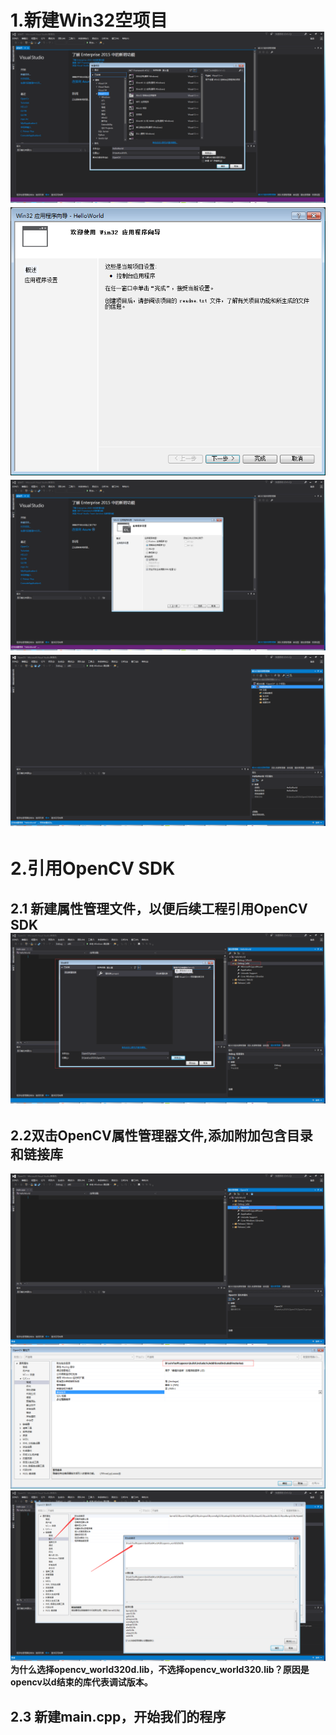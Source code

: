 # 1.新建Win32空项目![](/assets/1.3.1.png)![](/assets/1.3.2.png)![](/assets/1.3.3.png)![](/assets/1.3.4.png)

# 2.引用OpenCV SDK

## 2.1 新建属性管理文件，以便后续工程引用OpenCV SDK![](/assets/1.3.5.png)

## 2.2双击OpenCV属性管理器文件,添加附加包含目录和链接库

![](/assets/1.3.6.png)![](/assets/1.3.7.png)![](/assets/1.3.8.png)**为什么选择opencv\_world320d.lib，不选择opencv\_world320.lib？原因是opencv以d结束的库代表调试版本。**

## 2.3 新建main.cpp，开始我们的程序





